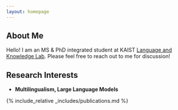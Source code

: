```yaml
---
layout: homepage
---
```


## About Me

Hello! I am an MS & PhD integrated student at KAIST [Language and Knowledge Lab](https://lklab.kaist.ac.kr/). Please feel free to reach out to me for discussion!

## Research Interests

- **Multilingualism, Large Language Models**

{% include_relative _includes/publications.md %}
